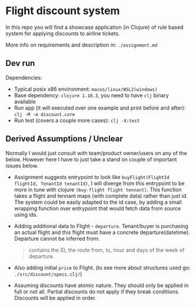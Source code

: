 # Flight discount system

In this repo you will find a showcase application (in Clojure) of rule based system for applying discounts to airline tickets. 

More info on requirements and description in: `./assignment.md`

## Dev run
Dependencies:
  - Typical posix x86 environment: `macos/linux/WSL2(windows)`
  - Base dependency: `clojure 1.10.3`, you need to have `clj` binary available
  - Run app (it will executed over one example and print before and after): `clj -M -m discount.core`
  - Run test (covers a couple more cases): `clj -X:test`

## Derived Assumptions / Unclear

Normally I would just consult with team/product owner/users on any of the below. However here I have to just take a stand on couple of important issues below.

- Assignment suggests entrypoint to look like `buyFlight(FlightId flightId, TenantId tenantId)`, I will diverge from this entrypoint to be more in tune with clojure `(buy-flight flight tennant)`. This function takes a flight and tennant maps (with complete data) rather than just id. The system could be easily adapted to the id case, by adding a small wrapping function over entrypoint that would fetch data from source using ids.

- Adding additional data to Flight - `departure`. Tenant/buyer is purchasing an actual flight and this flight must have a concrete departure(datetime). Departure cannot be inferred from: 
  >contains the ID, the route from, to, hour and days of the week of departure.

- Also adding initial `price` to Flight. (to see more about structures used go: `./src/discount/specs.clj/`)

- Assuming discounts have atomic nature. They should only be applied in full or not all. Partial discounts do not apply if they break conditions. Discounts will be applied in order.
 
